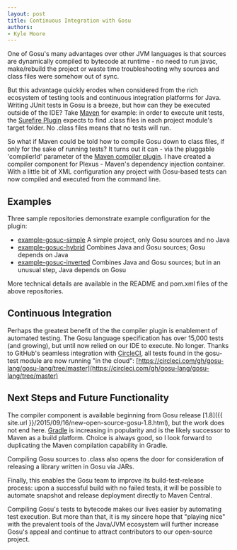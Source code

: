 ```yaml
---
layout: post
title: Continuous Integration with Gosu
authors:
- Kyle Moore
---
```


One of Gosu's many advantages over other JVM languages is that sources are dynamically compiled to bytecode at runtime - no need to run javac, make/rebuild the project or waste time troubleshooting why sources and class files were somehow out of sync.

But this advantage quickly erodes when considered from the rich ecosystem of testing tools and continuous integration platforms for Java. Writing JUnit tests in Gosu is a breeze, but how can they be executed outside of the IDE? Take [Maven](http://maven.apache.org/index.html) for example: in order to execute unit tests, the [Surefire Plugin](http://maven.apache.org/surefire/maven-surefire-plugin/index.html) expects to find .class files in each project module's target folder. No .class files means that no tests will run.

So what if Maven could be told how to compile Gosu down to class files, if only for the sake of running tests? It turns out it can - via the pluggable 'compilerId' parameter of the [Maven compiler plugin](http://maven.apache.org/plugins/maven-compiler-plugin/). I have created a compiler component for Plexus - Maven's dependency injection container. With a little bit of XML configuration any project with Gosu-based tests can now compiled and executed from the command line.

Examples
--------

Three sample repositories demonstrate example configuration for the plugin:

* [example-gosuc-simple](https://github.com/gosu-lang/example-gosuc-simple) A simple project, only Gosu sources and no Java
* [example-gosuc-hybrid](https://github.com/gosu-lang/example-gosuc-hybrid) Combines Java and Gosu sources; Gosu depends on Java
* [example-gosuc-inverted](https://github.com/gosu-lang/example-gosuc-inverted) Combines Java and Gosu sources; but in an unusual step, Java depends on Gosu

More technical details are available in the README and pom.xml files of the above repositories.

Continuous Integration
----------------------

Perhaps the greatest benefit of the the compiler plugin is enablement of automated testing. The Gosu language specification has over 15,000 tests (and growing), but until now relied on our IDE to execute. No longer. Thanks to GitHub's seamless integration with [CircleCI](https://circleci.com/about), all tests found in the gosu-test module are now running "in the cloud": [https://circleci.com/gh/gosu-lang/gosu-lang/tree/master](https://circleci.com/gh/gosu-lang/gosu-lang/tree/master)

Next Steps and Future Functionality
-----------------------------------

The compiler component is available beginning from Gosu release [1.8]({{ site.url }}/2015/09/16/new-open-source-gosu-1.8.html), but the work does not end here. [Gradle](http://gradle.org/) is increasing in popularity and is the likely successor to Maven as a build platform. Choice is always good, so I look forward to duplicating the Maven compilation capability in Gradle.

Compiling Gosu sources to .class also opens the door for consideration of releasing a library written in Gosu via JARs.

Finally, this enables the Gosu team to improve its build-test-release process: upon a successful build with no failed tests, it will be possible to automate snapshot and release deployment directly to Maven Central.

Compiling Gosu's tests to bytecode makes our lives easier by automating test execution. But more than that, it is my sincere hope that "playing nice" with the prevalent tools of the Java/JVM ecosystem will further increase Gosu's appeal and continue to attract contributors to our open-source project.
